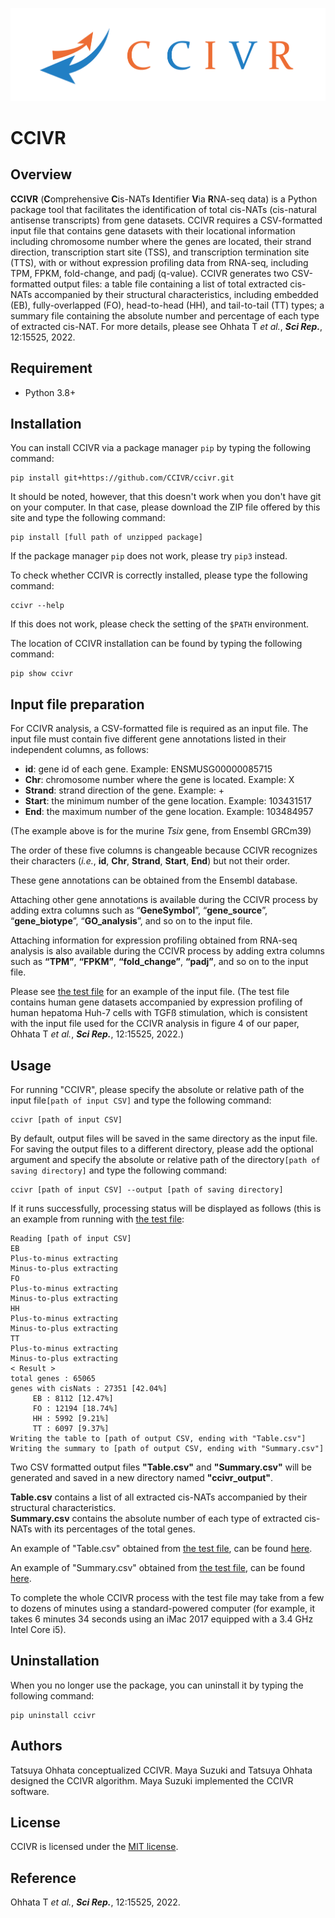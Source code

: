 ![CCIVR_LOGO](CCIVR_logo.png)


# CCIVR

## Overview
**CCIVR** (**C**omprehensive **C**is-NATs **I**dentifier **V**ia **R**NA-seq data) is a Python package tool that facilitates the identification of total cis-NATs (cis-natural antisense transcripts) from gene datasets. CCIVR requires a CSV-formatted input file that contains gene datasets with their locational information including chromosome number where the genes are located, their strand direction, transcription start site (TSS), and transcription termination site (TTS), with or without expression profiling data from RNA-seq, including TPM, FPKM, fold-change, and padj (q-value). CCIVR generates two CSV-formatted output files: a table file containing a list of total extracted cis-NATs accompanied by their structural characteristics, including embedded (EB), fully-overlapped (FO), head-to-head (HH), and tail-to-tail (TT) types; a summary file containing the absolute number and percentage of each type of extracted cis-NAT. For more details, please see Ohhata T *et al.*, ***Sci Rep.***, 12:15525, 2022.

## Requirement

* Python 3.8+

## Installation
You can install CCIVR via a package manager `pip` by typing the following command:           

```
pip install git+https://github.com/CCIVR/ccivr.git
```

It should be noted, however, that this doesn't work when you don't have git on your computer. In that case, please download the ZIP file offered by this site and type the following command:

```
pip install [full path of unzipped package]
```

If the package manager `pip` does not work, please try `pip3` instead.

To check whether CCIVR is correctly installed, please type the following command:

```
ccivr --help
```
If this does not work, please check the setting of the `$PATH` environment. 


The location of CCIVR installation can be found by typing the following command:

```
pip show ccivr
``` 

## Input file preparation
For CCIVR analysis, a CSV-formatted file is required as an input file. The input file must contain five different gene annotations listed in their independent columns, as follows: 

- **id**: gene id of each gene. Example: ENSMUSG00000085715   
- **Chr**: chromosome number where the gene is located. Example: X
- **Strand**: strand direction of the gene. Example: +
- **Start**: the minimum number of the gene location. Example: 103431517
- **End**: the maximum number of the gene location. Example: 103484957

(The example above is for the murine *Tsix* gene, from Ensembl GRCm39)  

The order of these five columns is changeable because CCIVR recognizes their characters (*i.e.*, **id**, **Chr**, **Strand**, **Start**, **End**) but not their order.

These gene annotations can be obtained from the Ensembl database. 

Attaching other gene annotations is available during the CCIVR process by adding extra columns such as “**GeneSymbol**”, “**gene_source**”, “**gene_biotype**”, “**GO_analysis**”, and so on to the input file.

Attaching information for expression profiling obtained from RNA-seq analysis is also available during the CCIVR process by adding extra columns such as **“TPM”**, **“FPKM”**, **“fold_change”**, **“padj”**, and so on to the input file. 

Please see [the test file](data/Test_file.csv) for an example of the input file. 
(The test file contains human gene datasets accompanied by expression profiling of human hepatoma Huh-7 cells with TGFß
stimulation, which is consistent with the input file used for the CCIVR analysis in figure 4 of our paper, Ohhata T *et al.*, ***Sci Rep.***, 12:15525, 2022.)


## Usage

For running "CCIVR", please specify the absolute or relative path of the input file```[path of input CSV]``` and type the following command:

```
ccivr [path of input CSV] 
```

By default, output files will be saved in the same directory as the input file. For saving the output files to a different directory, please add the optional argument and specify the absolute or relative path of the directory```[path of saving directory]``` and type the following command:

```
ccivr [path of input CSV] --output [path of saving directory]
```

If it runs successfully, processing status will be displayed as follows (this is an example from running with [the test file](data/Test_file.csv):

```
Reading [path of input CSV]
EB
Plus-to-minus extracting
Minus-to-plus extracting
FO
Plus-to-minus extracting
Minus-to-plus extracting
HH
Plus-to-minus extracting
Minus-to-plus extracting
TT
Plus-to-minus extracting
Minus-to-plus extracting
< Result >
total genes : 65065
genes with cisNats : 27351 [42.04%]
     EB : 8112 [12.47%]
     FO : 12194 [18.74%]
     HH : 5992 [9.21%]
     TT : 6097 [9.37%]
Writing the table to [path of output CSV, ending with "Table.csv"]
Writing the summary to [path of output CSV, ending with "Summary.csv"]
```

Two CSV formatted output files **"Table.csv"** and **"Summary.csv"** will be generated and saved in a new directory named **"ccivr_output"**.  

**Table.csv** contains a list of all extracted cis-NATs accompanied by their structural characteristics.  
**Summary.csv** contains the absolute number of each type of extracted cis-NATs with its percentages of the total genes. 

An example of "Table.csv" obtained from [the test file](data/Test_file.csv), can be found [here](data/Table.csv).

An example of "Summary.csv" obtained from [the test file](data/Test_file.csv), can be found [here](data/Summary.csv).



To complete the whole CCIVR process with the test file may take from a few to dozens of minutes using a standard-powered computer (for example, it takes 6 minutes 34 seconds using an iMac 2017 equipped with a 3.4 GHz Intel Core i5).

## Uninstallation
When you no longer use the package, you can uninstall it by typing the following command:

```
pip uninstall ccivr
```

## Authors
Tatsuya Ohhata conceptualized CCIVR. Maya Suzuki and Tatsuya Ohhata designed the CCIVR algorithm. Maya Suzuki implemented the CCIVR software.

## License
CCIVR is licensed under the [MIT license](LICENSE).

## Reference
Ohhata T *et al.*, ***Sci Rep.***, 12:15525, 2022.
